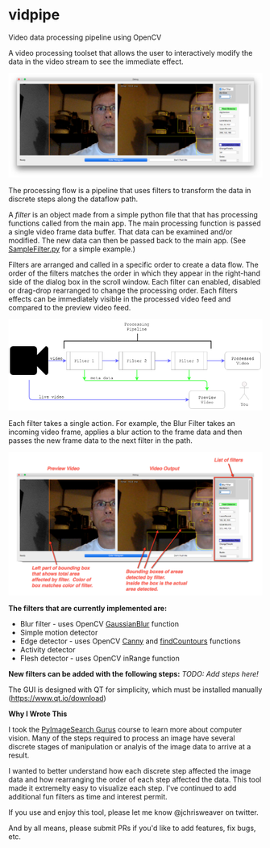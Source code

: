 # vidpipe
Video data processing pipeline using OpenCV

A video processing toolset that allows the user to interactively modify the data in the video stream to
see the immediate effect.

![VidPipe GUI](./images/VidPipe.png)

The processing flow is a pipeline that uses filters to transform the data in discrete steps along the dataflow path.

A *filter* is an object made from a simple python file that that has processing functions called from the main app.  The main processing function is passed a single video frame data buffer.  That data can be examined and/or modified.  The new data can then be passed back to the main app.  (See [SampleFilter.py](https://github.com/jchrisweaver/vidpipe/blob/master/vidpipe/SampleFilter.py) for a simple example.)

Filters are arranged and called in a specific order to create a data flow.  The order of the filters matches the order in which they appear in the right-hand side of the dialog box in the scroll window.  Each filter can enabled, disabled or drag-drop rearranged to change the processing order.  Each filters effects can be immediately visible in the processed video feed and compared to the preview video feed.

![Pipeline Overview](./images/PipelineOverview.png)

Each filter takes a single action.  For example, the Blur Filter takes an incoming video frame, applies a blur action to the frame data and then passes the new frame data to the next filter in the path.

![GUI Guide](./images/VidPipe-Guide.png)

**The filters that are currently implemented are:**

* Blur filter - uses OpenCV [GaussianBlur](https://docs.opencv.org/2.4/modules/imgproc/doc/filtering.html?highlight=gaussianblur#gaussianblur) function
* Simple motion detector
* Edge detector - uses OpenCV [Canny](https://docs.opencv.org/2.4/modules/imgproc/doc/feature_detection.html?highlight=canny#canny) and [findCountours](https://docs.opencv.org/2.4/modules/imgproc/doc/structural_analysis_and_shape_descriptors.html?highlight=findcontoures#findcontours) functions
* Activity detector
* Flesh detector - uses OpenCV inRange function

**New filters can be added with the following steps:**
*TODO: Add steps here!*

The GUI is designed with QT for simplicity, which must be installed manually (https://www.qt.io/download)

**Why I Wrote This**

I took the [PyImageSearch Gurus](https://www.pyimagesearch.com/pyimagesearch-gurus/) course to learn more about computer vision.  Many of
the steps required to process an image have several discrete stages of manipulation or analyis of the image data to arrive at a result.

I wanted to better understand how each discrete step affected the image data and how rearranging the order of each step affected the data.  This tool made it extremelty easy to visualize each step.  I've continued to add additional fun filters as time and interest permit.

If you use and enjoy this tool, please let me know @jchrisweaver on twitter.

And by all means, please submit PRs if you'd like to add features, fix bugs, etc.
<!--stackedit_data:
eyJoaXN0b3J5IjpbLTIwNzk2Njg5NTYsODAwMTU1NDEsMTE0OT
I0NzIwLDE0NjkxMzk5NzJdfQ==
-->
